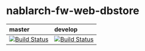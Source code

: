# nablarch-fw-web-dbstore 



| master | develop |
|:-----------|:------------|
|[![Build Status](https://travis-ci.org/nablarch/nablarch-fw-web-dbstore.svg?branch=master)](https://travis-ci.org/nablarch/nablarch-fw-web-dbstore)|[![Build Status](https://travis-ci.org/nablarch/nablarch-fw-web-dbstore.svg?branch=develop)](https://travis-ci.org/nablarch/nablarch-fw-web-dbstore)|
